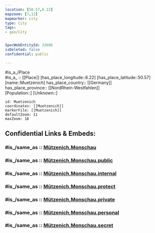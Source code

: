 ```yaml
---
location: [50.57,6.22] 
mapzoom: [7,12] 
mapmarker: city 
type: City
tags:
- geo/City


SpocWebEntityId: 32686
isDeleted: false
confidential: public

---
```

#is_a_/Place  
#is_a_ :: [[Place]] 
[has_place_longitude::6.22] 
[has_place_latitude::50.57] 
[name::Muetzenich] 
has_place_country:: [[Germany]]  
has_place_province:: [[NordRhein-Westfahlen]]  
[Population::] 
[Unknown::] 


```leaflet
id: Muetzenich
coordinates: [[Muetzenich]] 
markerFile: [[Muetzenich]] 
defaultZoom: 11 
maxZoom: 18
```


## Confidential Links & Embeds: 

### #is_/same_as :: [Mützenich,Monschau](/_Standards/Earth/Continent/Europe/Europe~Central/Germany/Germany~West/Nordrhein-Westfalen/counties~NW/Städte-Region_Aachen/cities~Region_Aachen/Monschau/Mützenich,Monschau.md) 

### #is_/same_as :: [Mützenich,Monschau.public](/_public/Earth/Continent/Europe/Europe~Central/Germany/Germany~West/Nordrhein-Westfalen/counties~NW/Städte-Region_Aachen/cities~Region_Aachen/Monschau/Mützenich,Monschau.public.md) 

### #is_/same_as :: [Mützenich,Monschau.internal](/_internal/Earth/Continent/Europe/Europe~Central/Germany/Germany~West/Nordrhein-Westfalen/counties~NW/Städte-Region_Aachen/cities~Region_Aachen/Monschau/Mützenich,Monschau.internal.md) 

### #is_/same_as :: [Mützenich,Monschau.protect](/_protect/Earth/Continent/Europe/Europe~Central/Germany/Germany~West/Nordrhein-Westfalen/counties~NW/Städte-Region_Aachen/cities~Region_Aachen/Monschau/Mützenich,Monschau.protect.md) 

### #is_/same_as :: [Mützenich,Monschau.private](/_private/Earth/Continent/Europe/Europe~Central/Germany/Germany~West/Nordrhein-Westfalen/counties~NW/Städte-Region_Aachen/cities~Region_Aachen/Monschau/Mützenich,Monschau.private.md) 

### #is_/same_as :: [Mützenich,Monschau.personal](/_personal/Earth/Continent/Europe/Europe~Central/Germany/Germany~West/Nordrhein-Westfalen/counties~NW/Städte-Region_Aachen/cities~Region_Aachen/Monschau/Mützenich,Monschau.personal.md) 

### #is_/same_as :: [Mützenich,Monschau.secret](/_secret/Earth/Continent/Europe/Europe~Central/Germany/Germany~West/Nordrhein-Westfalen/counties~NW/Städte-Region_Aachen/cities~Region_Aachen/Monschau/Mützenich,Monschau.secret.md)

